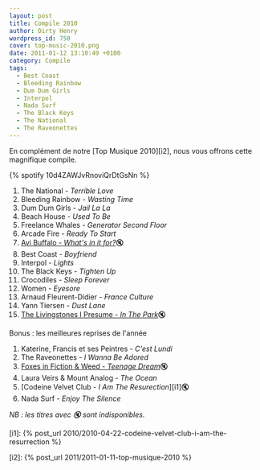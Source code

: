 ```yaml
---
layout: post
title: Compile 2010
author: Dirty Henry
wordpress_id: 750
cover: top-music-2010.png
date: 2011-01-12 13:10:49 +0100
category: Compile
tags:
  - Best Coast
  - Bleeding Rainbow
  - Dum Dum Girls
  - Interpol
  - Nada Surf
  - The Black Keys
  - The National
  - The Raveonettes
---
```


En complément de notre [Top Musique 2010][i2], nous vous offrons cette
magnifique compile.

{% spotify 10d4ZAWJvRnoviQrDtGsNn %}

1. The National - _Terrible Love_
1. Bleeding Rainbow - _Wasting Time_
1. Dum Dum Girls - _Jail La La_
1. Beach House - _Used To Be_
1. Freelance Whales - _Generator Second Floor_
1. Arcade Fire - _Ready To Start_
1. [Avi Buffalo - _What's in it for?_][1]🔇
1. Best Coast - _Boyfriend_
1. Interpol - _Lights_
1. The Black Keys - _Tighten Up_
1. Crocodiles - _Sleep Forever_
1. Women - _Eyesore_
1. Arnaud Fleurent-Didier - _France Culture_
1. Yann Tiersen - _Dust Lane_
1. [The Livingstones I Presume - _In The Park_][2]🔇

Bonus : les meilleures reprises de l'année

1. Katerine, Francis et ses Peintres - _C'est Lundi_
1. The Raveonettes - _I Wanna Be Adored_
1. [Foxes in Fiction & Weed - _Teenage Dream_][3]🔇
1. Laura Veirs & Mount Analog - _The Ocean_
1. [Codeine Velvet Club - _I Am The Resurection_][i1]🔇
1. Nada Surf - _Enjoy The Silence_

_NB : les titres avec 🔇 sont indisponibles._

[i1]: {% post_url 2010/2010-04-22-codeine-velvet-club-i-am-the-resurrection %}

[i2]: {% post_url 2011/2011-01-11-top-musique-2010 %}

[1]: https://vimeo.com/37097592
[2]: https://thelivingstonesipresume.bandcamp.com/track/in-the-park
[3]: https://youtu.be/y_a5w12_Wkc
